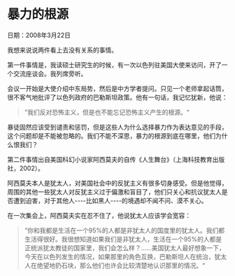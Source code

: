 # 暴力的根源

日期：2008年3月22日

我想来说说两件看上去没有关系的事情。

第一件事情是，我读硕士研究生的时候，有一次以色列驻美国大使来访问，开了一个交流座谈会。我列席旁听。

会议一开始是大使介绍中东局势，然后是中方学者提问。只见一个老师拿起话筒，很不客气地批评了以色列政府的巴勒斯坦政策。他有一句话，我记忆犹新，他说：

> ”我们反对恐怖主义，但是也不能忘记恐怖主义产生的根源。“

暴徒固然应该受到谴责和惩罚，但是这些人为什么选择暴力作为表达意见的手段，这个问题却是不能被忽略的。我们不能不深思，暴力的根源到底在哪里，他们为什么恨我们？

第二件事情出自美国科幻小说家阿西莫夫的自传《人生舞台》（上海科技教育出版社，2002）。

阿西莫夫本人是犹太人，对美国社会中的反犹主义有很多切身感受。但是他觉得，周围的其他一些犹太人对反犹主义过于偏激和盲目了，他们只关心和抗议犹太人是否遭到迫害，对于其他人----比如黑人----的境遇却不闻不问、漠不关心。

在一次集会上，阿西莫夫实在忍不住了，他说犹太人应该学会宽容：

> ”你和我都是生活在一个95%的人都是非犹太人的国度里的犹太人。我们都生活得很好。我很想知道如果我们是非犹太人，生活在一个95%的人都是正统派犹太教徒的国家里，我们会怎么样？……美国犹太人最好想象一下，今天在以色列发生的情况，如果那里的角色互换，巴勒斯坦人在统治，犹太人在绝望地扔石块，那么他们也许会比较清楚地认识那里的情况。“

